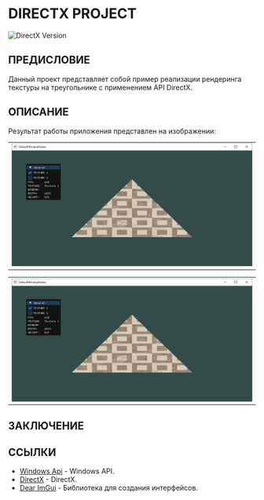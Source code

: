 # **DIRECTX PROJECT**

![DirectX Version](https://img.shields.io/badge/DirectX-11-blue)

## ПРЕДИСЛОВИЕ

Данный проект представляет собой пример реализации рендеринга текстуры на треугольнике с применением API DirectX.

## ОПИСАНИЕ

Результат работы приложения представлен на изображении:

|  |
| :--: |
| ![1](/doc/images/1.PNG) |

|  |
| :--: |
| ![1](/doc/images/1.PNG) |

## ЗАКЛЮЧЕНИЕ

## ССЫЛКИ

* [Windows Api](https://learn.microsoft.com/en-us/windows/win32/api) - Windows API.
* [DirectX](https://www.microsoft.com/en-us/download/details.aspx?id=17431) - DirectX.
* [Dear ImGui](https://github.com/ocornut/imgui) - Библиотека для создания интерфейсов.

